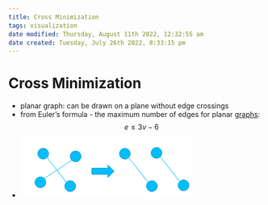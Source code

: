```yaml
---
title: Cross Minimization
tags: visualization
date modified: Thursday, August 11th 2022, 12:32:55 am
date created: Tuesday, July 26th 2022, 8:33:15 pm
---
```


# Cross Minimization
- planar graph: can be drawn on a plane without edge crossings
- from Euler’s formula - the maximum number of edges for planar [graphs](Graphs.md): $$e \leq 3v-6$$
- ![im](assets/Pasted%20image%2020220418105118.png)

